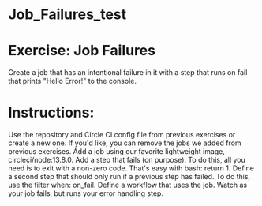 # Job_Failures_test
# Exercise: Job Failures
Create a job that has an intentional failure in it with a step that runs on fail that prints "Hello Error!" to the console.

# Instructions:
Use the repository and Circle CI config file from previous exercises or create a new one.
If you'd like, you can remove the jobs we added from previous exercises.
Add a job using our favorite lightweight image, circleci/node:13.8.0.
Add a step that fails (on purpose). To do this, all you need is to exit with a non-zero code. That's easy with bash: return 1.
Define a second step that should only run if a previous step has failed. To do this, use the filter when: on_fail.
Define a workflow that uses the job.
Watch as your job fails, but runs your error handling step.
